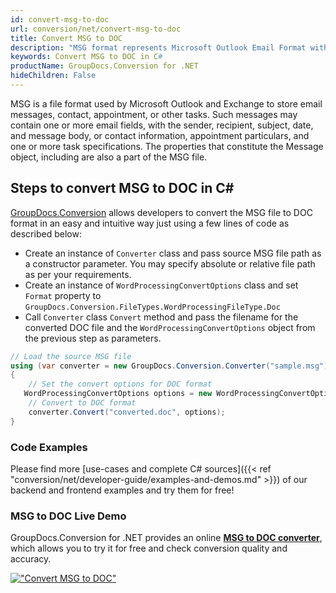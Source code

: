 ```yaml
---
id: convert-msg-to-doc
url: conversion/net/convert-msg-to-doc
title: Convert MSG to DOC
description: "MSG format represents Microsoft Outlook Email Format with .msg extension. Learn how to convert MSG to DOC file programmatically in C# language using GroupDocs.Conversion for .NET library."
keywords: Convert MSG to DOC in C#
productName: GroupDocs.Conversion for .NET
hideChildren: False
---
```


MSG is a file format used by Microsoft Outlook and Exchange to store email messages, contact, appointment, or other tasks. Such messages may contain one or more email fields, with the sender, recipient, subject, date, and message body, or contact information, appointment particulars, and one or more task specifications. The properties that constitute the Message object, including are also a part of the MSG file.

## Steps to convert MSG to DOC in C#

[GroupDocs.Conversion](https://products.groupdocs.com/conversion/net) allows developers to convert the MSG file to DOC format in an easy and intuitive way just using a few lines of code as described below:

* Create an instance of `Converter` class and pass source MSG file path as a constructor parameter. You may specify absolute or relative file path as per your requirements. 
* Create an instance of `WordProcessingConvertOptions` class and set `Format` property to `GroupDocs.Conversion.FileTypes.WordProcessingFileType.Doc`
* Call `Converter` class `Convert` method and pass the filename for the converted DOC file and the `WordProcessingConvertOptions` object from the previous step as parameters.

```csharp
// Load the source MSG file
using (var converter = new GroupDocs.Conversion.Converter("sample.msg"))
{
    // Set the convert options for DOC format
   WordProcessingConvertOptions options = new WordProcessingConvertOptions { Format = GroupDocs.Conversion.FileTypes.WordProcessingFileType.Doc };
    // Convert to DOC format
    converter.Convert("converted.doc", options);
}
```

### Code Examples

Please find more [use-cases and complete C# sources]({{< ref "conversion/net/developer-guide/examples-and-demos.md" >}}) of our backend and frontend examples and try them for free!

### MSG to DOC Live Demo

GroupDocs.Conversion for .NET provides an online [**MSG to DOC converter**](https://products.groupdocs.app/conversion/msg-to-doc), which allows you to try it for free and check conversion quality and accuracy.

[!["Convert MSG to DOC"](conversion/net/images/convert-to-doc/convert-msg-to-doc.png)](https://products.groupdocs.app/conversion/msg-to-doc)